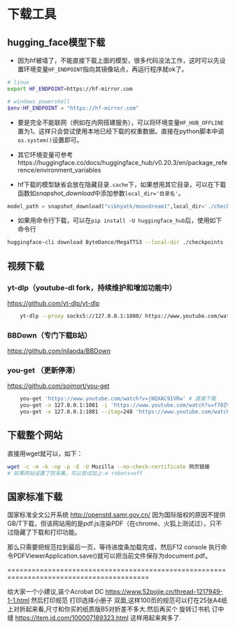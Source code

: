 # 下载工具

## hugging_face模型下载
- 因为hf被墙了，不能直接下载上面的模型，很多代码没法工作，这时可以先设置环境变量`HF_ENDPOINT`指向其镜像站点，再运行程序就ok了。
```sh
# linux
export HF_ENDPOINT=https://hf-mirror.com 
```

```powershell
# windows powershell
$env:HF_ENDPOINT = "https://hf-mirror.com"
```

- 要是完全不能联网（例如在内网搭建服务），可以将环境变量`HF_HUB_OFFLINE`置为1。这样只会尝试使用本地已经下载的权重数据。直接在python脚本中调`os.system()`设置即可。

- 其它环境变量可参考https://huggingface.co/docs/huggingface_hub/v0.20.3/en/package_reference/environment_variables

- hf下载的模型缺省会放在隐藏目录`.cache`下，如果想用其它目录，可以在下载函数如*snapshot_download*中添加参数`local_dir='目录名'`。
```python
model_path = snapshot_download("vikhyatk/moondream1",local_dir='./checkpoints')
```

- 如果用命令行下载，可以在`pip install -U huggingface_hub`后，使用如下命令行
```sh
huggingface-cli download ByteDance/MegaTTS3 --local-dir ./checkpoints --local-dir-use-symlinks False
```

## 视频下载

### yt-dlp（youtube-dl fork，持续维护和增加功能中）
https://github.com/yt-dlp/yt-dlp
```sh
    yt-dlp --proxy socks5://127.0.0.1:1080/ https://www.youtube.com/watch?v=f78ZVLVdO0A
```

### BBDown（专门下载B站）
https://github.com/nilaoda/BBDown

### you-get （更新停滞）
https://github.com/soimort/you-get
```sh
    you-get 'https://www.youtube.com/watch?v=jNQXAC9IVRw' # 直接下载
    you-get -x 127.0.0.1:1081 -i 'https://www.youtube.com/watch?v=f78ZVLVdO0A' # -x 后面接https proxy，-i 列出可能的清晰度选项及其itag
    you-get -x 127.0.0.1:1081 --itag=248 'https://www.youtube.com/watch?v=f78ZVLVdO0A' # 下载选定itag的视频版本
```

## 下载整个网站
直接用wget就可以，如下：
```sh
wget -c -m -k -np -p -E -U Mozilla --no-check-certificate 网页链接
# 如果网站设置了防采集，可以尝试加上-e robots=off 
```

## 国家标准下载

国家标准全文公开系统 http://openstd.samr.gov.cn/  因为国际版权的原因不提供GB/T下载，但该网站用的是pdf.js渲染PDF（在chrome、火狐上测试过），只不过隐藏了下载和打印功能。

那么只需要把规范拉到最后一页，等待进度条加载完成，然后F12 console 执行命令PDFViewerApplication.save()就可以把当前文件保存为document.pdf。


=========================================================================================

给大家一个小建议,装个Acrobat DC https://www.52pojie.cn/thread-1217949-1-1.html 然后打印规范 打印选择小册子 双面,这样100页的规范可以打在25张A4纸上对折起来看,尺寸和你买的纸质版B5对折差不多大.然后再买个  旋转订书机 订中缝 https://item.jd.com/100007189323.html
这样用起来爽多了.

